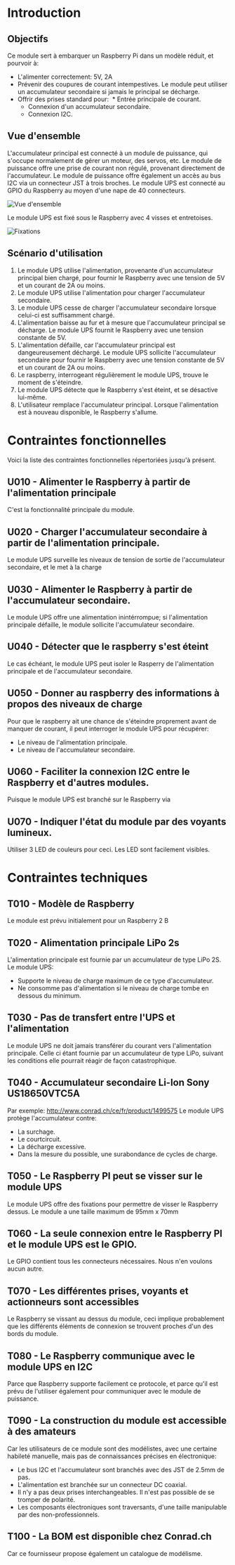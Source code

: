 # Introduction

## Objectifs
Ce module sert à embarquer un Raspberry Pi dans un modèle réduit, et pourvoir à:

* L'alimenter correctement: 5V, 2A
* Prévenir des coupures de courant intempestives. Le module peut utiliser un accumulateur secondaire si jamais le principal se décharge.
* Offrir des prises standard pour:
  * Entrée principale de courant.
  * Connexion d'un accumulateur secondaire.
  * Connexion I2C.
 
## Vue d'ensemble
L'accumulateur principal est connecté à un module de puissance, qui s'occupe normalement de gérer un moteur, des servos, etc. Le module de puissance offre une prise de courant non régulé, provenant directement de l'accumulateur.  Le module de puissance offre également un accès au bus I2C via un connecteur JST à trois broches. Le module UPS est connecté au GPIO du Raspberry au moyen d'une nape de 40 connecteurs.

![Vue d'ensemble](documentation/raspberry-pi-psu-vue-d-ensemble-1.jpg)

Le module UPS est fixé sous le Raspberry avec 4 visses et entretoises.

![Fixations](documentation/raspberry-pi-psu-vue-d-ensemble-2.jpg)

## Scénario d'utilisation
1. Le module UPS utilise l'alimentation, provenante d'un accumulateur principal bien chargé, pour fournir le Raspberry avec une tension de 5V et un courant de 2A ou moins.
2. Le module UPS utilise l'alimentation pour charger l'accumulateur secondaire.
3. Le module UPS cesse de charger l'accumulateur secondaire lorsque celui-ci est suffisamment chargé.
4. L'alimentation baisse au fur et à mesure que l'accumulateur principal se décharge. Le module UPS fournit le Raspberry avec une tension constante de 5V.
5. L'alimentation défaille, car l'accumulateur principal est dangeureusement déchargé. Le module UPS sollicite l'accumulateur secondaire pour fournir le Raspberry avec une tension constante de 5V et un courant de 2A ou moins.
6. Le raspberry, interrogeant régulièrement le module UPS, trouve le moment de s'éteindre.
7. Le module UPS détecte que le Raspberry s'est éteint, et se désactive lui-même.
8. L'utilisateur remplace l'accumulateur principal. Lorsque l'alimentation est à nouveau disponible, le Raspberry s'allume.

# Contraintes fonctionnelles
Voici la liste des contraintes fonctionnelles répertoriées jusqu'à présent.

## U010 - Alimenter le Raspberry à partir de l'alimentation principale
C'est la fonctionnalité principale du module.

## U020 - Charger l'accumulateur secondaire à partir de l'alimentation principale.
Le module UPS surveille les niveaux de tension de sortie de l'accumulateur secondaire, et le met à la charge 

## U030 - Alimenter le Raspberry à partir de l'accumulateur secondaire.
Le module UPS offre une alimentation inintérrompue; si l'alimentation principale défaille, le module sollicite l'accumulateur secondaire.

## U040 - Détecter que le raspberry s'est éteint
Le cas échéant, le module UPS peut isoler le Rasperry de l'alimentation principale et de l'accumulateur secondaire.

## U050 - Donner au raspberry des informations à propos des niveaux de charge
Pour que le raspberry ait une chance de s'éteindre proprement avant de manquer de courant, il peut interroger le module UPS pour récupérer:

* Le niveau de l'alimentation principale.
* Le niveau de l'accumulateur secondaire.

## U060 - Faciliter la connexion I2C entre le Raspberry et d'autres modules.
Puisque le module UPS est branché sur le Raspberry via 

## U070 - Indiquer l'état du module par des voyants lumineux.
Utiliser 3 LED de couleurs pour ceci. Les LED sont facilement visibles.

# Contraintes techniques

## T010 - Modèle de Raspberry
Le module est prévu initialement pour un Raspberry 2 B

## T020 - Alimentation principale LiPo 2s
L'alimentation principale est fournie par un accumulateur de type LiPo 2S. Le module UPS:

* Supporte le niveau de charge maximum de ce type d'accumulateur.
* Ne consomme pas d'alimentation si le niveau de charge tombe en dessous du minimum.

## T030 - Pas de transfert entre l'UPS et l'alimentation
Le module UPS ne doit jamais transférer du courant vers l'alimentation principale. Celle ci étant fournie par un accumulateur de type LiPo, suivant les conditions elle pourrait réagir de façon catastrophique.

## T040 - Accumulateur secondaire Li-Ion Sony US18650VTC5A
Par exemple: http://www.conrad.ch/ce/fr/product/1499575
Le module UPS protège l'accumulateur contre:

* La surchage.
* Le courtcircuit.
* La décharge excessive.
* Dans la mesure du possible, une surabondance de cycles de charge.

## T050 - Le Raspberry PI peut se visser sur le module UPS
Le module UPS offre des fixations pour permettre de visser le Raspberry dessus. Le module a une taille maximum de 95mm x 70mm

## T060 - La seule connexion entre le Raspberry PI et le module UPS est le GPIO.
Le GPIO contient tous les connecteurs nécessaires. Nous n'en voulons aucun autre.

## T070 - Les différentes prises, voyants et actionneurs sont accessibles
Le Raspberry se vissant au dessus du module, ceci implique probablement que les différents éléments de connexion se trouvent proches d'un des bords du module.

## T080 - Le Raspberry communique avec le module UPS en I2C
Parce que Raspberry supporte facilement ce protocole, et parce qu'il est prévu de l'utiliser également pour communiquer avec le module de puissance.

## T090 - La construction du module est accessible à des amateurs
Car les utilisateurs de ce module sont des modélistes, avec une certaine habileté manuelle, mais pas de connaissances précises en électronique:
* Le bus I2C et l'accumulateur sont branchés avec des JST de 2.5mm de pas.
* L'alimentation est branchée sur un connecteur DC coaxial.
* Il n'y a pas deux prises interchangeables. Il n'est pas possible de se tromper de polarité.
* Les composants électroniques sont traversants, d'une taille manipulable par des non-professionnels.

## T100 - La BOM est disponible chez Conrad.ch
Car ce fournisseur propose également un catalogue de modélisme.
